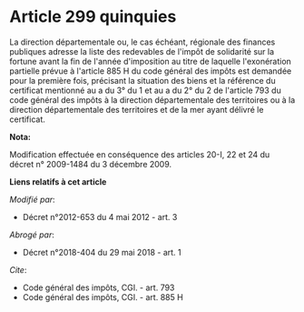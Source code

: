 # Article 299 quinquies

La   direction départementale ou, le cas échéant, régionale des finances publiques adresse la liste des redevables de l'impôt
de solidarité sur la fortune avant la fin de l'année d'imposition au titre de laquelle l'exonération partielle prévue à
l'article 885 H du code général des impôts est demandée pour la première fois, précisant la situation des biens et la
référence du certificat mentionné au a du 3° du 1 et au a du 2° du 2 de l'article 793 du code général des impôts à la
direction départementale des territoires ou à la direction départementale des territoires et de la mer ayant délivré le
certificat.

**Nota:**

Modification effectuée en conséquence des articles 20-I, 22 et 24 du décret n° 2009-1484 du 3 décembre 2009.

**Liens relatifs à cet article**

_Modifié par_:

  - Décret n°2012-653 du 4 mai 2012 - art. 3

_Abrogé par_:

  - Décret n°2018-404 du 29 mai 2018 - art. 1

_Cite_:

  - Code général des impôts, CGI. - art. 793
  - Code général des impôts, CGI. - art. 885 H
